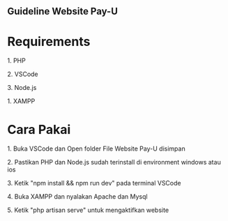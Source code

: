 ## Guideline Website Pay-U

# Requirements
<p> 1. PHP</p>
<p> 2. VSCode</p>
<p> 3. Node.js</p>
<p> 1. XAMPP</p>

# Cara Pakai
<p> 1. Buka VSCode dan Open folder File Website Pay-U disimpan</p>
<p> 2. Pastikan PHP dan Node.js sudah terinstall di environment windows atau ios</p>
<p> 3. Ketik "npm install && npm run dev" pada terminal VSCode</p>
<p> 4. Buka XAMPP dan nyalakan Apache dan Mysql</p>
<p> 5. Ketik "php artisan serve" untuk mengaktifkan website</p>

